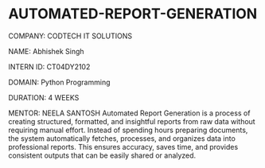 # AUTOMATED-REPORT-GENERATION
COMPANY: CODTECH IT SOLUTIONS

NAME: Abhishek Singh

INTERN ID: CT04DY2102

DOMAIN: Python Programming

DURATION: 4 WEEKS

MENTOR: NEELA SANTOSH
Automated Report Generation is a process of creating structured, formatted, and insightful reports from raw data without requiring manual effort. Instead of spending hours preparing documents, the system automatically fetches, processes, and organizes data into professional reports. This ensures accuracy, saves time, and provides consistent outputs that can be easily shared or analyzed.
